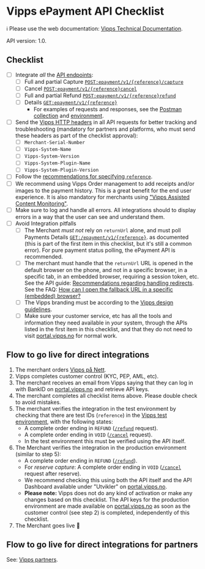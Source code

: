 <!-- START_METADATA
---
title: Checklist
sidebar_position: 40
---
END_METADATA -->

# Vipps ePayment API Checklist

<!-- START_COMMENT -->

ℹ️ Please use the web documentation:
[Vipps Technical Documentation](https://vippsas.github.io/vipps-developer-docs/).

<!-- END_COMMENT -->

API version: 1.0.

## Checklist

- [ ] Integrate _all_ the [API endpoints][epayment-api-reference-url]:
  - [ ] Full and partial Capture [`POST:epayment/v1/{reference}/capture`][capture-payment-endpoint]
  - [ ] Cancel [`POST:epayment/v1/{reference}cancel`][cancel-payment-endpoint]
  - [ ] Full and partial Refund [`POST:epayment/v1/{reference}refund`][refund-payment-endpoint]
  - [ ] Details [`GET:epayment/v1/{reference}`][get-payment-endpoint]
    - For examples of requests and responses, see the [Postman collection](tools/vipps-epayment-api-postman-collection.json) and [environment](https://github.com/vippsas/vipps-developers/blob/master/tools/vipps-api-global-postman-environment.json).
- [ ] Send the [Vipps HTTP headers](https://vippsas.github.io/vipps-developer-docs/docs/vipps-developers/common-topics/http-headers)
      in all API requests for better tracking and troubleshooting
      (mandatory for partners and platforms, who must send these headers as part of the checklist approval):
  - [ ] `Merchant-Serial-Number`
  - [ ] `Vipps-System-Name`
  - [ ] `Vipps-System-Version`
  - [ ] `Vipps-System-Plugin-Name`
  - [ ] `Vipps-System-Plugin-Version`
- [ ] Follow the [recommendations for specifying `reference`](https://vippsas.github.io/vipps-developer-docs/docs/vipps-developers/common-topics/orderid).
- [ ] We recommend using Vipps Order management to add receipts and/or images to the payment history. This is a great benefit for the end user experience. It is also mandatory for merchants using
      ["Vipps Assisted Content Monitoring"](https://vippsas.github.io/vipps-developer-docs/docs/APIs/order-management-api/vipps-order-management-api#vipps-assisted-content-monitoring).
- [ ] Make sure to log and handle all errors.
       All integrations should to display errors in a way that the user can see and understand them.
- [ ] Avoid Integration pitfalls
  - [ ] The Merchant _must not_ rely on `returnUrl` alone, and must poll Payments Details [`GET:/epayment/v1/{reference}`][get-payment-endpoint].
        as documented (this is part of the first item in this checklist, but it's still a common error). For pure payment status polling, the ePayment API is recommended.
  - [ ] The merchant must handle that the `returnUrl` URL is opened in the default browser on the phone,
          and not in a specific browser, in a specific tab, in an embedded browser, requiring a session token, etc.
          See the API guide:
          [Recommendations regarding handling redirects](https://vippsas.github.io/vipps-developer-docs/docs/vipps-developers/common-topics/orderid).
          See the FAQ: [How can I open the fallback URL in a specific (embedded) browser?](https://vippsas.github.io/vipps-developer-docs/docs/vipps-developers/faqs/common-problems-faq#how-can-i-open-the-fallback-url-in-a-specific-embedded-browser)
  - [ ] The Vipps branding must be according to the
          [Vipps design guidelines](https://github.com/vippsas/vipps-design-guidelines).
  - [ ] Make sure your customer service, etc has all the tools and information they need
          available in _your_ system, through the APIs listed in the first item in this checklist,
          and that they do not need to visit
          [portal.vipps.no][portal-url]
          for normal work.

## Flow to go live for direct integrations

1. The merchant orders
   [Vipps på Nett](https://www.vipps.no/produkter-og-tjenester/bedrift/ta-betalt-paa-nett/ta-betalt-paa-nett/).
2. Vipps completes customer control (KYC, PEP, AML, etc).
3. The merchant receives an email from Vipps saying that they can log in with
   BankID on
   [portal.vipps.no][portal-url]
   and retrieve API keys.
4. The merchant completes all checklist items above.
   Please double check to avoid mistakes.
5. The merchant verifies the integration in the test environment by checking that
   there are test IDs (`reference`) in the
   [Vipps test environment](https://vippsas.github.io/vipps-developer-docs/docs/vipps-developers/test-environment),
   with the following states:
    - A complete order ending in `REFUND`
      ([`/refund`][refund-payment-endpoint] request).
    - A complete order ending in `VOID`
      ([`/cancel`][cancel-payment-endpoint] request).
    - In the test environment this must be verified using the API itself.
6. The Merchant verifies the integration in the production environment (similar to step 5):
    - A complete order ending in `REFUND`
      ([`/refund`][refund-payment-endpoint]).
    - For _reserve capture_: A complete order ending in `VOID`
      ([`/cancel`][cancel-payment-endpoint] request after reserve).
    - We recommend checking this using both the API itself and the API Dashboard available under "Utvikler" on
      [portal.vipps.no][portal-url].
    - **Please note:** Vipps does not do any kind of activation or make any changes based on this checklist.
      The API keys for the production environment are made available on
      [portal.vipps.no][portal-url]
      as soon as the customer control (see step 2) is completed, independently of this checklist.
7. The Merchant goes live 🎉

## Flow to go live for direct integrations for partners

See: [Vipps partners](https://vippsas.github.io/vipps-developer-docs/docs/vipps-partner).


[portal-url]: https://portal.vipps.no
[epayment-api-reference-url]: https://vippsas.github.io/vipps-developer-docs/api/epayment
[create-payment-endpoint]: https://vippsas.github.io/vipps-developer-docs/api/epayment#tag/CreatePayments/operation/createPayment
[get-payment-endpoint]: https://vippsas.github.io/vipps-developer-docs/api/epayment#tag/QueryPayments/operation/getPayment
[get-payment-event-log-endpoint]: https://vippsas.github.io/vipps-developer-docs/api/epayment#tag/QueryPayments/operation/getPaymentEventLog
[cancel-payment-endpoint]: https://vippsas.github.io/vipps-developer-docs/api/epayment#tag/AdjustPayments/operation/cancelPayment
[capture-payment-endpoint]: https://vippsas.github.io/vipps-developer-docs/api/epayment#tag/AdjustPayments/operation/capturePayment
[refund-payment-endpoint]: https://vippsas.github.io/vipps-developer-docs/api/epayment#tag/AdjustPayments/operation/refundPayment
[adjust-authorization-endpoint]: https://vippsas.github.io/vipps-developer-docs/api/epayment#tag/AdjustPayments/operation/adjustAuthorization
[force-approve-endpoint]: https://vippsas.github.io/vipps-developer-docs/api/epayment#tag/ForceApprove/operation/forceApprove